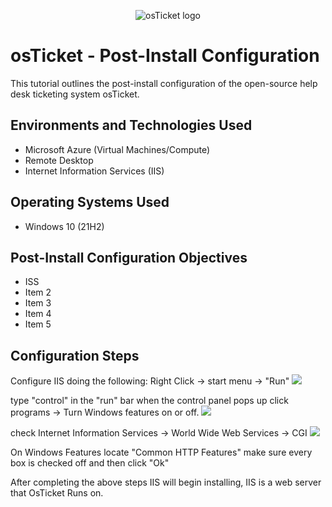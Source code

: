 <p align="center">
<img src="https://i.imgur.com/Clzj7Xs.png" alt="osTicket logo"/>
</p>

<h1>osTicket - Post-Install Configuration</h1>
This tutorial outlines the post-install configuration of the open-source help desk ticketing system osTicket.<br />



<h2>Environments and Technologies Used</h2>

- Microsoft Azure (Virtual Machines/Compute)
- Remote Desktop
- Internet Information Services (IIS)

<h2>Operating Systems Used </h2>

- Windows 10</b> (21H2)

<h2>Post-Install Configuration Objectives</h2>

- ISS
- Item 2
- Item 3
- Item 4
- Item 5

<h2>Configuration Steps</h2>

<p>
Configure IIS doing the following:
Right Click -> start menu -> "Run"
 <img src=https://i.imgur.com/2aFtJIO.png
</p>
<br />

<p>
type "control" in the "run" bar when the control panel pops up click programs -> Turn Windows features on or off.
<img src="https://i.imgur.com/gHDnukV.png"
</p>
<p>
check Internet Information Services -> World Wide Web Services -> CGI
<img src=https://i.imgur.com/FDdW0OJ.png
</p>
<br />

<p>
On Windows Features locate "Common HTTP Features" make sure every box is checked off and then click "Ok"
</p>
<p>
After completing the above steps IIS will begin installing, IIS is a web server that OsTicket Runs on.
</p>
<br />
